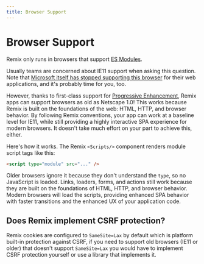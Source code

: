 ```yaml
---
title: Browser Support
---
```


# Browser Support

Remix only runs in browsers that support [ES Modules][esm-browsers].

Usually teams are concerned about IE11 support when asking this question. Note that [Microsoft itself has stopped supporting this browser][msie] for their web applications, and it's probably time for you, too.

However, thanks to first-class support for [Progressive Enhancement][pe], Remix apps can support browsers as old as Netscape 1.0! This works because Remix is built on the foundations of the web: HTML, HTTP, and browser behavior. By following Remix conventions, your app can work at a baseline level for IE11, while still providing a highly interactive SPA experience for modern browsers. It doesn't take much effort on your part to achieve this, either.

Here's how it works. The Remix `<Scripts/>` component renders module script tags like this:

```html
<script type="module" src="..." />
```

Older browsers ignore it because they don't understand the `type`, so no JavaScript is loaded. Links, loaders, forms, and actions still work because they are built on the foundations of HTML, HTTP, and browser behavior. Modern browsers will load the scripts, providing enhanced SPA behavior with faster transitions and the enhanced UX of your application code.

## Does Remix implement CSRF protection?

Remix cookies are configured to `SameSite=Lax` by default which is platform built-in protection against CSRF, if you need to support old browsers (IE11 or older) that doesn't support `SameSite=Lax` you would have to implement CSRF protection yourself or use a library that implements it.

[pe]: https://en.wikipedia.org/wiki/Progressive_enhancement
[esm-browsers]: https://caniuse.com/es6-module
[msie]: https://techcommunity.microsoft.com/t5/microsoft-365-blog/microsoft-365-apps-say-farewell-to-internet-explorer-11-and/ba-p/1591666
